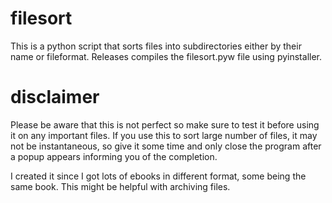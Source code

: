 # filesort
This is a python script that sorts files into subdirectories either by their name or fileformat. Releases compiles the filesort.pyw file using pyinstaller. 

# disclaimer
Please be aware that this is not perfect so make sure to test it before using it on any important files.
If you use this to sort large number of files, it may not be instantaneous, so give it some time and only close the program after a popup appears informing you of the completion.

I created it since I got lots of ebooks in different format, some being the same book. This might be helpful with archiving files.
